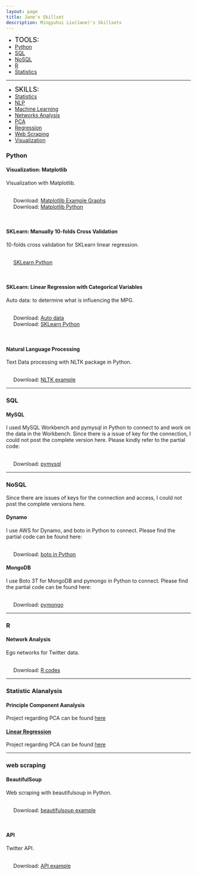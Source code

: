 ```yaml
---
layout: page
title: Jane's Skillset
description: Mingyuhui Liu(Jane)'s Skillsets
---
```


<div class="navbar">
    <div class="navbar-inner">
        <ul class="nav">
            <li><a><font size="4" color="black">TOOLS:</font></a></li>
            <li><a href="#Python"><u>Python</u></a></li>
            <li><a href="#SQL"><u>SQL</u></a></li>
            <li><a href="#NoSQL"><u>NoSQL</u></a></li>
            <li><a href="#R"><u>R</u></a></li>
            <li><a href="#statistical"><u>Statistics</u></a></li>
        </ul>
    </div>
</div>

---

<div class="navbar">
    <div class="navbar-inner">
        <ul class="nav">
            <li><a><font size="4" color="black">SKILLS:</font></a></li>
            <li><a href="#statistical"><u>Statistics</u></a></li>
            <li><a href="#NLTK"><u>NLP</u></a></li>
            <li><a href="#SKLearn"><u>Machine Learning</u></a></li>
            <li><a href="#networksanalysis"><u>Networks Analysis</u></a></li>
            <li><a href="#pca"><u>PCA</u></a></li>
            <li><a href="#linear"><u>Regression</u></a></li>
            <li><a href="#webscraping"><u>Web Scraping</u></a></li>
            <li><a href="#Visualization"><u>Visualization</u></a></li>
        </ul>
    </div>
</div>


### <a name="Python"></a>Python
#### <a name="Visualization"></a>Visualization: Matplotlib
Visualization with Matplotlib.

<br/>&nbsp; &nbsp; &nbsp;Download: [Matplotlib Example Graphs](Matplotlib_Example.pdf)
<br/>&nbsp; &nbsp; &nbsp;Download: [Matplotlib Python](Visualization_Matplotlib.ipynb)<br/>

<br/>

#### <a name="SKLearn"></a>SKLearn: Manually 10-folds Cross Validation
10-folds cross validation for SKLearn linear regression.

<br/>&nbsp; &nbsp; &nbsp;[SKLearn Python](10-folds.ipynb)<br/>

<br/>

#### <a name="SKLearn"></a>SKLearn: Linear Regression with Categorical Variables
Auto data: to determine what is influencing the MPG.

<br/>&nbsp; &nbsp; &nbsp;Download: [Auto data](auto_mpg.data)
<br/>&nbsp; &nbsp; &nbsp;Download: [SKLearn Python](Auto_MPG.ipynb)<br/>

<br/>

#### <a name="NLTK"></a>Natural Language Processing
Text Data processing with NLTK package in Python.

<br/>&nbsp; &nbsp; &nbsp;Download: [NLTK example](http://groups.google.com/group/Rqtl-disc)

---

### <a name="SQL"></a>SQL
#### <a name="sql"></a>MySQL
I used MySQL Workbench and pymysql in Python to connect to and work on the data in the Workbench.
Since there is a issue of key for the connection, I could not post the complete version here.
Please kindly refer to the partial code:

<br/>&nbsp; &nbsp; &nbsp;Download: [pymysql]()
<br/>

---

### <a name="NoSQL"></a>NoSQL
Since there are issues of keys for the connection and access, I could not post the complete versions here.

#### <a name="Dynamo"></a>Dynamo
I use AWS for Dynamo, and boto in Python to connect. 
Please find the partial code can be found here:

<br/>&nbsp; &nbsp; &nbsp;Download: [boto in Python]()
<br/>


#### <a name="MongoDB"></a>MongoDB
I use Boto 3T for MongoDB and pymongo in Python to connect. 
Please find the partial code can be found here:

<br/>&nbsp; &nbsp; &nbsp;Download: [pymongo]()
<br/>

---
### <a name="R"></a>R
#### <a name="networksanalysis"></a>Network Analysis
Ego networks for Twitter data.

<br/>&nbsp; &nbsp; &nbsp;Download: [R codes](Project1_Submission.R)
<br/>

---

### <a name="statistical"></a>Statistic Alanalysis
#### <a name="pca"></a>Principle Component Aanalysis
Project regarding PCA can be found [here](https://mingyuhuiliu.github.io/pages/Projects.html#statistical)
<br/>
#### <a name="linear"></a>[Linear Regression](http://www.rqtl.org)
Project regarding PCA can be found [here](https://mingyuhuiliu.github.io/pages/Projects.html#statistical)
<br/>

---

### <a name="webscraping"></a>web scraping
#### <a name="qtl"></a>BeautifulSoup
Web scraping with beautifulsoup in Python.

<br/>&nbsp; &nbsp; &nbsp;Download: [beautifulsoup example]()

<br/>

#### <a name="qtl"></a>API
Twitter API.

<br/>&nbsp; &nbsp; &nbsp;Download: [API example]()




